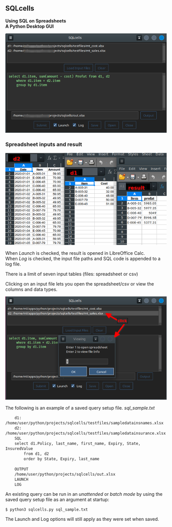 ## SQLcells
**Using SQL on Spreadsheets  
A Python Desktop GUI**

![program](images/sqlcells.png "SQLcells.py")

### Spreadsheet inputs and result

![program](images/spreadsheets.png "spreadsheets")

When _Launch_ is checked, the result is opened in LibreOffice Calc.  
When _Log_ is checked, the input file paths and SQL code is appended to a log file.

There is a limit of seven input tables (files: spreadsheet or csv)

Clicking on an input file lets you open the spreadsheet/csv or view the columns and data types.

![program](images/viewing.png "SQLcells.py")

The following is an example of a saved query setup file. _sql\_sample.txt_

        d1: /home/user/python/projects/sqlcells/testfiles/sampledatainsnames.xlsx  
        d2: /home/user/python/projects/sqlcells/testfiles/sampledatainsurance.xlsx  
        SQL  
        select d1.Policy, last_name, first_name, Expiry, State, InsuredValue  
        	from d1, d2  
        	order by State, Expiry, last_name  

        OUTPUT
        /home/user/python/projects/sqlcells/out.xlsx
        LAUNCH
        LOG

An existing query can be run in an _unattended_ or _batch mode_ by using the saved query setup file
as an argument at startup:

    $ python3 sqlcells.py sql_sample.txt

The Launch and Log options will still apply as they were set when saved.

